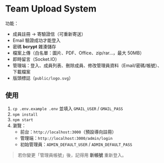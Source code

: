 # Team Upload System

功能：
- 成員註冊 → 寄驗證信（可重新寄送）
- Email 驗證成功才能登入
- 密碼 **bcrypt** 雜湊儲存
- 檔案上傳（白名單：圖片、PDF、Office、zip/rar…，最大 50MB）
- 即時留言（Socket.IO）
- 管理端：登入、成員列表、刪除成員、修改管理員資料（Email/密碼/帳號）、下載檔案
- 版頭標誌（`public/logo.svg`）

## 使用
1. `cp .env.example .env` 並填入 `GMAIL_USER` / `GMAIL_PASS`
2. `npm install`
3. `npm start`
4. 瀏覽：
   - 前台：`http://localhost:3000`（預設導向註冊）
   - 管理端：`http://localhost:3000/admin/login`
   - 初始管理員：`ADMIN_DEFAULT_USER` / `ADMIN_DEFAULT_PASS`

> 若你變更「管理員帳號」後，記得用 **新帳號** 重新登入。
